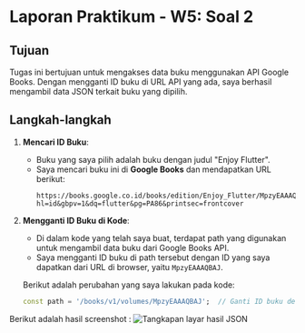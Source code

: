 # Laporan Praktikum - W5: Soal 2

## Tujuan
Tugas ini bertujuan untuk mengakses data buku menggunakan API Google Books. Dengan mengganti ID buku di URL API yang ada, saya berhasil mengambil data JSON terkait buku yang dipilih.

## Langkah-langkah

1. **Mencari ID Buku**:
   - Buku yang saya pilih adalah buku dengan judul "Enjoy Flutter".
   - Saya mencari buku ini di **Google Books** dan mendapatkan URL berikut:
     ```
     https://books.google.co.id/books/edition/Enjoy_Flutter/MpzyEAAAQBAJ?hl=id&gbpv=1&dq=flutter&pg=PA86&printsec=frontcover
     ```

2. **Mengganti ID Buku di Kode**:
   - Di dalam kode yang telah saya buat, terdapat path yang digunakan untuk mengambil data buku dari Google Books API.
   - Saya mengganti ID buku di path tersebut dengan ID yang saya dapatkan dari URL di browser, yaitu `MpzyEAAAQBAJ`.

   Berikut adalah perubahan yang saya lakukan pada kode:
   ```dart
   const path = '/books/v1/volumes/MpzyEAAAQBAJ';  // Ganti ID buku dengan MpzyEAAAQBAJ

Berikut adalah hasil screenshot :
![Tangkapan layar hasil JSON](./assets/w5s2.png)
